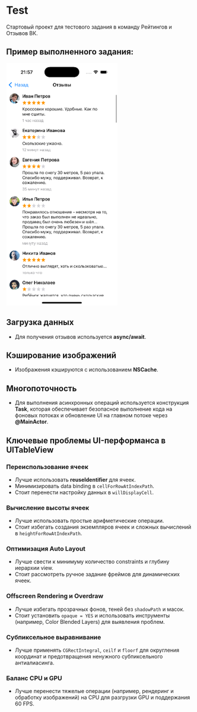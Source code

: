 # Test
Стартовый проект для тестового задания в команду Рейтингов и Отзывов ВК.

## Пример выполненного задания:

![скриншот](https://github.com/DzhamiRakhmetov/Test-task/blob/main/screenShot_photo.png)

## Загрузка данных
- Для получения отзывов используется **async/await**.

## Кэширование изображений
- Изображения кэшируются с использованием **NSCache**.

## Многопоточность
- Для выполнения асинхронных операций используется конструкция **Task**, которая обеспечивает безопасное выполнение кода на фоновых потоках и обновление UI на главном потоке через **@MainActor**.

## Ключевые проблемы UI-перформанса в UITableView

### Переиспользование ячеек
- Лучше использовать **reuseIdentifier** для ячеек.
- Минимизировать data binding в `cellForRowAtIndexPath`.
- Стоит перенести настройку данных в `willDisplayCell`.

### Вычисление высоты ячеек
- Лучше использовать простые арифметические операции.
- Стоит избегать создания экземпляров ячеек и сложных вычислений в `heightForRowAtIndexPath`.

### Оптимизация Auto Layout
- Лучше свести к минимуму количество constraints и глубину иерархии view.
- Стоит рассмотреть ручное задание фреймов для динамических ячеек.

### Offscreen Rendering и Overdraw
- Лучше избегать прозрачных фонов, теней без `shadowPath` и масок.
- Стоит установить `opaque = YES` и использовать инструменты (например, Color Blended Layers) для выявления проблем.

### Субпиксельное выравнивание
- Лучше применять `CGRectIntegral`, `ceilf` и `floorf` для округления координат и предотвращения ненужного субпиксельного антиалиасинга.

### Баланс CPU и GPU
- Лучше перенести тяжелые операции (например, рендеринг и обработку изображений) на CPU для разгрузки GPU и поддержания 60 FPS.
